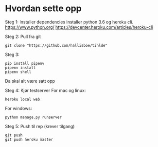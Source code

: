 # Hvordan sette opp

Steg 1: Installer dependencies
Installer python 3.6 og heroku cli.
https://www.python.org/
https://devcenter.heroku.com/articles/heroku-cli

Steg 2: Pull fra git
```
git clone "https://github.com/hallisboe/tihlde"
```

Steg 3:
```
pip install pipenv 
pipenv install 
pipenv shell
```
Da skal alt være satt opp 

Steg 4: Kjør testserver
For mac og linux:
```
heroku local web
```
For windows:
```
python manage.py runserver
```
Steg 5: Push til rep (krever tilgang)
```
git push
git push heroku master 
```